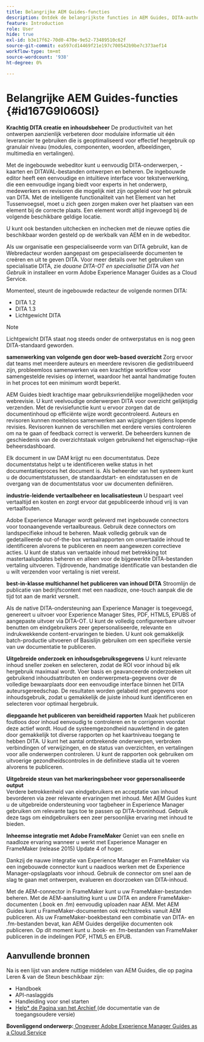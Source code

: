 ```yaml
---
title: Belangrijke AEM Guides-functies
description: Ontdek de belangrijkste functies in AEM Guides, DITA-authoring, contentbeheer, webgebaseerde revisie, vertaling, lokalisatie, meerkanaals publiceren en integratie van FrameMaker.
feature: Introduction
role: User
hide: true
exl-id: b3e17f62-70d0-470e-9e52-73489510c62f
source-git-commit: ea597cd14469f21e197c700542b9be7c373aef14
workflow-type: tm+mt
source-wordcount: '938'
ht-degree: 0%

---
```


# Belangrijke AEM Guides-functies {#id167G9I060SI}

**Krachtig DITA creatie en inhoudsbeheer**
De productiviteit van het ontwerpen aanzienlijk verbeteren door modulaire informatie uit één leverancier te gebruiken die is geoptimaliseerd voor effectief hergebruik op granulair niveau \(modules, componenten, woorden, afbeeldingen, multimedia en vertalingen\).

Met de ingebouwde webeditor kunt u eenvoudig DITA-onderwerpen, -kaarten en DITAVAL-bestanden ontwerpen en beheren. De ingebouwde editor heeft een eenvoudige en intuïtieve interface voor tekstverwerking, die een eenvoudige ingang biedt voor experts in het onderwerp, medewerkers en revisoren die mogelijk niet zijn opgeleid voor het gebruik van DITA. Met de intelligente functionaliteit van het Element van het Tussenvoegsel, moet u zich geen zorgen maken over het plaatsen van een element bij de correcte plaats. Een element wordt altijd ingevoegd bij de volgende beschikbare geldige locatie.

U kunt ook bestanden uitchecken en inchecken met de nieuwe opties die beschikbaar worden gesteld op de werkbalk van AEM en in de webeditor.

Als uw organisatie een gespecialiseerde vorm van DITA gebruikt, kan de Webredacteur worden aangepast om gespecialiseerde documenten te creëren en uit te geven DITA. Voor meer details over het gebruiken van specialisatie DITA, zie *douane DITA-OT en specialisatie DITA van het Gebruik* in installeer en vorm Adobe Experience Manager Guides as a Cloud Service.

Momenteel, steunt de ingebouwde redacteur de volgende normen DITA:

* DITA 1.2
* DITA 1.3
* Lichtgewicht DITA


>[!NOTE]
>
> Lichtgewicht DITA staat nog steeds onder de ontwerpstatus en is nog geen DITA-standaard geworden.

**samenwerking van volgende gen door web-based overzicht**
Zorg ervoor dat teams met meerdere auteurs en meerdere revisoren die gedistribueerd zijn, probleemloos samenwerken via een krachtige workflow voor samengestelde revisies op internet, waardoor het aantal handmatige fouten in het proces tot een minimum wordt beperkt.

AEM Guides biedt krachtige maar gebruiksvriendelijke mogelijkheden voor webrevisie. U kunt veelvoudige onderwerpen DITA voor overzicht gelijktijdig verzenden. Met de revisiefunctie kunt u ervoor zorgen dat de documentinhoud op efficiënte wijze wordt gecontroleerd. Auteurs en revisoren kunnen moeiteloos samenwerken aan wijzigingen tijdens lopende revisies. Revisoren kunnen de verschillen met eerdere versies controleren om na te gaan of feedback correct is verwerkt. De beheerders kunnen de geschiedenis van de overzichtstaak volgen gebruikend het eigenschap-rijke beheersdashboard.

Elk document in uw DAM krijgt nu een documentstatus. Deze documentstatus helpt u te identificeren welke status in het documentatieproces het document is. Als beheerder van het systeem kunt u de documentstatussen, de standaardstart- en eindstatussen en de overgang van de documentstatus voor uw documenten definiëren.

**industrie-leidende vertaalbeheer en localisatiesteun**
U bespaart veel vertaaltijd en kosten en zorgt ervoor dat gepubliceerde inhoud vrij is van vertaalfouten.

Adobe Experience Manager wordt geleverd met ingebouwde connectors voor toonaangevende vertaalbureaus. Gebruik deze connectors om landspecifieke inhoud te beheren. Maak volledig gebruik van de gedetailleerde out-of-the-box vertaalrapporten om onvertaalde inhoud te identificeren alvorens te publiceren en neem aangewezen correctieve acties. U kunt de status van vertaalde inhoud met betrekking tot mastertaalupdates beheren en alleen voor de bijgewerkte DITA-bestanden vertaling uitvoeren. Tijdrovende, handmatige identificatie van bestanden die u wilt verzenden voor vertaling is niet vereist.

**best-in-klasse multichannel het publiceren van inhoud DITA**
Stroomlijn de publicatie van bedrijfscontent met een naadloze, one-touch aanpak die de tijd tot aan de markt versnelt.

Als de native DITA-ondersteuning aan Experience Manager is toegevoegd, genereert u uitvoer voor Experience Manager Sites, PDF, HTML5, EPUBS of aangepaste uitvoer via DITA-OT. U kunt de volledig configureerbare uitvoer benutten om eindgebruikers zeer gepersonaliseerde, relevante en indrukwekkende content-ervaringen te bieden. U kunt ook gemakkelijk batch-productie uitvoeren of Basislijn gebruiken om een specifieke versie van uw documentatie te publiceren.

**Uitgebreide onderzoek en inhoudsgebruiksgegevens**
U kunt relevante inhoud sneller zoeken en selecteren, zodat de ROI voor inhoud bij elk hergebruik maximaal wordt. Voer basis en geavanceerde onderzoeken uit gebruikend inhoudsattributen en onderwerpmeta-gegevens over de volledige bewaarplaats door een eenvoudige interface binnen het DITA auteursgereedschap. De resultaten worden gelabeld met gegevens voor inhoudsgebruik, zodat u gemakkelijk de juiste inhoud kunt identificeren en selecteren voor optimaal hergebruik.

**diepgaande het publiceren van bereidheid rapporten**
Maak het publiceren foutloos door inhoud eenvoudig te controleren en te corrigeren voordat deze actief wordt. Houd de systeemgezondheid nauwlettend in de gaten door gemakkelijk tot diverse rapporten op het kaartniveau toegang te hebben DITA. U kunt het aantal ontbrekende onderwerpen, verbroken verbindingen of verwijzingen, en de status van overzichten, en vertalingen voor alle onderwerpen controleren. U kunt de rapporten ook gebruiken om uitvoerige gezondheidscontroles in de definitieve stadia uit te voeren alvorens te publiceren.

**Uitgebreide steun van het markeringsbeheer voor gepersonaliseerde output**\
Verdere betrokkenheid van eindgebruikers en acceptatie van inhoud bevorderen via zeer relevante ervaringen met inhoud. Met AEM Guides kunt u de uitgebreide ondersteuning voor tagbeheer in Experience Manager gebruiken om relevante tags toe te passen op DITA-broninhoud. Gebruik deze tags om eindgebruikers een zeer persoonlijke ervaring met inhoud te bieden.

**Inheemse integratie met Adobe FrameMaker**
Geniet van een snelle en naadloze ervaring wanneer u werkt met Experience Manager en FrameMaker (release 2015) Update 4 of hoger.

Dankzij de nauwe integratie van Experience Manager en FrameMaker via een ingebouwde connector kunt u naadloos werken met de Experience Manager-opslagplaats voor inhoud. Gebruik de connector om snel aan de slag te gaan met ontwerpen, evalueren en doorzoeken van DITA-inhoud.

Met de AEM-connector in FrameMaker kunt u uw FrameMaker-bestanden beheren. Met de AEM-aansluiting kunt u uw DITA en andere FrameMaker-documenten (.book en .fm) eenvoudig uploaden naar AEM. Met AEM Guides kunt u FrameMaker-documenten ook rechtstreeks vanuit AEM publiceren. Als uw FrameMaker-boekbestand een combinatie van DITA- en .fm-bestanden bevat, kan AEM Guides dergelijke documenten ook publiceren. Op dit moment kunt u .book- en .fm-bestanden van FrameMaker publiceren in de indelingen PDF, HTML5 en EPUB.

## Aanvullende bronnen

Na is een lijst van andere nuttige middelen van AEM Guides, die op [ ](https://helpx.adobe.com/support/xml-documentation-for-experience-manager.html) pagina Leren &amp; van de Steun beschikbaar zijn:

* Handboek
* API-naslaggids
* Handleiding voor snel starten
* [ Help* de Pagina van het Archief ](https://helpx.adobe.com/xml-documentation-for-experience-manager/archive.html) (de documentatie van de toegangsoudere versie)

**Bovenliggend onderwerp:**[ Ongeveer Adobe Experience Manager Guides as a Cloud Service ](../user-guide/intro.md)
